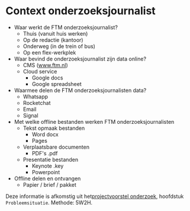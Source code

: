 # Context onderzoeksjournalist

* Waar werkt de FTM onderzoeksjournalist?
  * Thuis (vanuit huis werken)
  * Op de redactie (kantoor)
  * Onderweg (in de trein of bus)
  * Op een flex-werkplek
* Waar bevind de onderzoeksjournalist zijn data online? 
  * CMS (www.ftm.nl)
  * Cloud service
    * Google docs
    * Google spreadsheet
* Waarmee delen de FTM onderzoeksjournalisten data?
  * Whatsapp
  * Rocketchat
  * Email
  * Signal
* Met welke offline bestanden werken FTM onderzoeksjournalisten
  * Tekst opmaak bestanden
    * Word docx
    * Pages 
  * Verplaatsbare documenten
    * PDF's .pdf
  * Presentatie bestanden
    * Keynote .key
    * Powerpoint
* Offline delen en ontvangen
  * Papier / brief / pakket

Deze informatie is afkomstig uit het[projectvoorstel onderzoek](https://jorik.gitbook.io/project-blauwdruk/bijlage/projectvoorstel), hoofdstuk `Probleemsituatie`. Methode: 5W2H.
